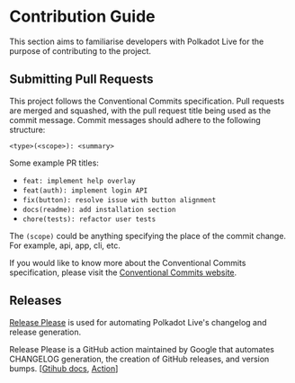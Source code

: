 # Contribution Guide

This section aims to familiarise developers with Polkadot Live for the purpose of contributing to the project.

## Submitting Pull Requests

This project follows the Conventional Commits specification. Pull requests are merged and squashed, with the pull request title being used as the commit message. Commit messages should adhere to the following structure:

```
<type>(<scope>): <summary>
```

Some example PR titles:

- `feat: implement help overlay`
- `feat(auth): implement login API`
- `fix(button): resolve issue with button alignment`
- `docs(readme): add installation section`
- `chore(tests): refactor user tests`

The `(scope)` could be anything specifying the place of the commit change. For example, api, app, cli, etc.

If you would like to know more about the Conventional Commits specification, please visit the [Conventional Commits website](https://www.conventionalcommits.org/).

## Releases

[Release Please](https://github.com/googleapis/release-please) is used for automating Polkadot Live's changelog and release generation.

Release Please is a GitHub action maintained by Google that automates CHANGELOG generation, the creation of GitHub releases, and version bumps. [[Gtihub docs](https://github.com/googleapis/release-please), [Action](https://github.com/marketplace/actions/release-please-action)]

